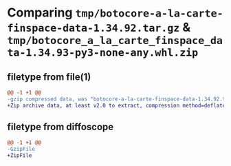# Comparing `tmp/botocore-a-la-carte-finspace-data-1.34.92.tar.gz` & `tmp/botocore_a_la_carte_finspace_data-1.34.93-py3-none-any.whl.zip`

## filetype from file(1)

```diff
@@ -1 +1 @@
-gzip compressed data, was "botocore-a-la-carte-finspace-data-1.34.92.tar", last modified: Fri Apr 26 01:01:33 2024, max compression
+Zip archive data, at least v2.0 to extract, compression method=deflate
```

## filetype from diffoscope

```diff
@@ -1 +1 @@
-GzipFile
+ZipFile
```

